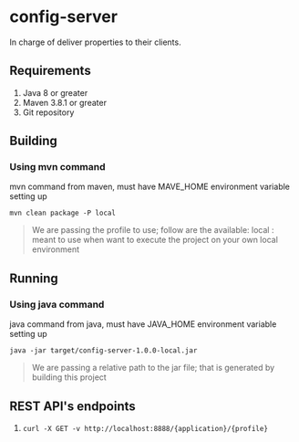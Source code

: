 # config-server

In charge of deliver properties to their clients.

## Requirements

1. Java 8 or greater
2. Maven 3.8.1 or greater
3. Git repository

## Building

### Using mvn command

mvn command from maven, must have MAVE_HOME environment variable setting up

`mvn clean package -P local`

> We are passing the profile to use; follow are the available:
> local : meant to use when want to execute the project on your own local environment

## Running

### Using java command

java command from java, must have JAVA_HOME environment variable setting up

`java -jar target/config-server-1.0.0-local.jar`

> We are passing a relative path to the jar file; that is generated by building this project

## REST API's endpoints

1. `curl -X GET -v http://localhost:8888/{application}/{profile}`